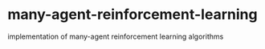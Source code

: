 # many-agent-reinforcement-learning

implementation of many-agent reinforcement learning algorithms
